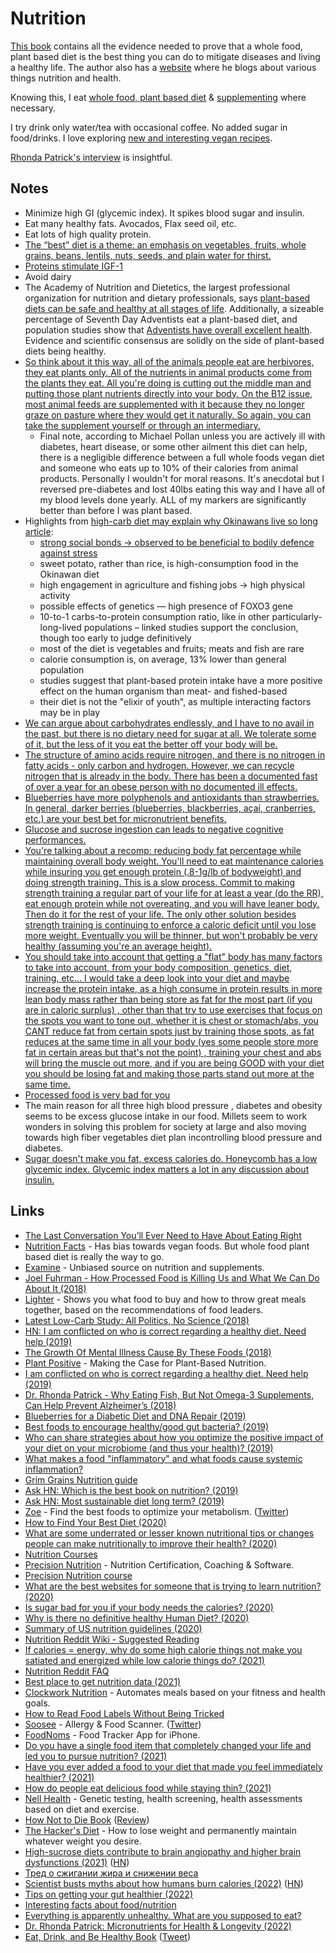 # Nutrition

[This book](https://www.goodreads.com/book/show/25663961-how-not-to-die) contains all the evidence needed to prove that a whole food, plant based diet is the best thing you can do to mitigate diseases and living a healthy life. The author also has a [website](https://nutritionfacts.org) where he blogs about various things nutrition and health.

Knowing this, I eat [whole food, plant based diet](foods.md) & [supplementing](supplements.md) where necessary.

I try drink only water/tea with occasional coffee. No added sugar in food/drinks. I love exploring [new and interesting vegan recipes](recipes.md).

[Rhonda Patrick's interview](https://www.youtube.com/watch?v=XcvhERcZpWw&t=582s) is insightful.

## Notes

- Minimize high GI (glycemic index). It spikes blood sugar and insulin.
- Eat many healthy fats. Avocados, Flax seed oil, etc.
- Eat lots of high quality protein.
- [The “best” diet is a theme: an emphasis on vegetables, fruits, whole grains, beans, lentils, nuts, seeds, and plain water for thirst.](http://www.grubstreet.com/2018/03/ultimate-conversation-on-healthy-eating-and-nutrition.html)
- [Proteins stimulate IGF-1](https://nutritionfacts.org/video/protein-intake-and-igf-1-production/)
- Avoid dairy
- The Academy of Nutrition and Dietetics, the largest professional organization for nutrition and dietary professionals, says [plant-based diets can be safe and healthy at all stages of life](https://www.ncbi.nlm.nih.gov/m/pubmed/27886704/). Additionally, a sizeable percentage of Seventh Day Adventists eat a plant-based diet, and population studies show that [Adventists have overall excellent health](https://en.m.wikipedia.org/wiki/Adventist_Health_Studies). Evidence and scientific consensus are solidly on the side of plant-based diets being healthy.
- [So think about it this way, all of the animals people eat are herbivores, they eat plants only. All of the nutrients in animal products come from the plants they eat. All you're doing is cutting out the middle man and putting those plant nutrients directly into your body. On the B12 issue, most animal feeds are supplemented with it because they no longer graze on pasture where they would get it naturally. So again, you can take the supplement yourself or through an intermediary.](https://www.reddit.com/r/PlantBasedDiet/comments/ahyhaf/i_am_conflicted_on_who_is_correct_regarding_a/)
  - Final note, according to Michael Pollan unless you are actively ill with diabetes, heart disease, or some other ailment this diet can help, there is a negligible difference between a full whole foods vegan diet and someone who eats up to 10% of their calories from animal products. Personally I wouldn't for moral reasons. It's anecdotal but I reversed pre-diabetes and lost 40lbs eating this way and I have all of my blood levels done yearly. ALL of my markers are significantly better than before I was plant based.
- Highlights from [high-carb diet may explain why Okinawans live so long article](http://www.bbc.com/future/story/20190116-a-high-carb-diet-may-explain-why-okinawans-live-so-long):
  - [strong social bonds → observed to be beneficial to bodily defence against stress](https://news.ycombinator.com/item?id=18953408)
  - sweet potato, rather than rice, is high-consumption food in the Okinawan diet
  - high engagement in agriculture and fishing jobs → high physical activity
  - possible effects of genetics — high presence of FOXO3 gene
  - 10-to-1 carbs-to-protein consumption ratio, like in other particularly-long-lived populations – linked studies support the conclusion, though too early to judge definitively
  - most of the diet is vegetables and fruits; meats and fish are rare
  - calorie consumption is, on average, 13% lower than general population
  - studies suggest that plant-based protein intake have a more positive effect on the human organism than meat- and fished-based
  - their diet is not the "elixir of youth", as multiple interacting factors may be in play
- [We can argue about carbohydrates endlessly, and I have to no avail in the past, but there is no dietary need for sugar at all. We tolerate some of it, but the less of it you eat the better off your body will be.](https://news.ycombinator.com/item?id=25570376)
- [The structure of amino acids require nitrogen, and there is no nitrogen in fatty acids - only carbon and hydrogen. However, we can recycle nitrogen that is already in the body. There has been a documented fast of over a year for an obese person with no documented ill effects.](https://www.reddit.com/r/nutrition/comments/mfqcxw/can_the_human_body_produce_a_protein_from_stored/)
- [Blueberries have more polyphenols and antioxidants than strawberries. In general, darker berries (blueberries, blackberries, açaí, cranberries, etc.) are your best bet for micronutrient benefits.](https://www.reddit.com/r/nutrition/comments/mpmz0j/strawberries_or_blueberries/)
- [Glucose and sucrose ingestion can leads to negative cognitive performances.](https://news.ycombinator.com/item?id=27010904)
- [You're talking about a recomp: reducing body fat percentage while maintaining overall body weight. You'll need to eat maintenance calories while insuring you get enough protein (.8-1g/lb of bodyweight) and doing strength training. This is a slow process. Commit to making strength training a regular part of your life for at least a year (do the RR), eat enough protein while not overeating, and you will have leaner body. Then do it for the rest of your life. The only other solution besides strength training is continuing to enforce a caloric deficit until you lose more weight. Eventually you will be thinner, but won't probably be very healthy (assuming you're an average height).](https://www.reddit.com/r/bodyweightfitness/comments/ncpysn/how_can_i_lose_this_last_bit_of_fat_and_just_have/)
- [You should take into account that getting a "flat" body has many factors to take into account, from your body composition, genetics, diet, training, etc... I would take a deep look into your diet and maybe increase the protein intake, as a high consume in protein results in more lean body mass rather than being store as fat for the most part (if you are in caloric surplus) , other than that try to use exercises that focus on the spots you want to tone out, whether it is chest or stomach/abs, you CANT reduce fat from certain spots just by training those spots, as fat reduces at the same time in all your body (yes some people store more fat in certain areas but that's not the point) , training your chest and abs will bring the muscle out more, and if you are being GOOD with your diet you should be losing fat and making those parts stand out more at the same time.](https://www.reddit.com/r/bodyweightfitness/comments/ncpysn/how_can_i_lose_this_last_bit_of_fat_and_just_have/)
- [Processed food is very bad for you](https://www.youtube.com/watch?v=T4PFt4czJw0)
- The main reason for all three high blood pressure , diabetes and obesity seems to be excess glucose intake in our food. Millets seem to work wonders in solving this problem for society at large and also moving towards high fiber vegetables diet plan incontrolling blood pressure and diabetes.
- [Sugar doesn't make you fat, excess calories do. Honeycomb has a low glycemic index. Glycemic index matters a lot in any discussion about insulin.](https://twitter.com/tautologer/status/1521719972401016832)

## Links

- [The Last Conversation You’ll Ever Need to Have About Eating Right](http://www.grubstreet.com/2018/03/ultimate-conversation-on-healthy-eating-and-nutrition.html)
- [Nutrition Facts](https://nutritionfacts.org/) - Has bias towards vegan foods. But whole food plant based diet is really the way to go.
- [Examine](https://examine.com/) - Unbiased source on nutrition and supplements.
- [Joel Fuhrman - How Processed Food is Killing Us and What We Can Do About It (2018)](https://www.youtube.com/watch?v=gBGnX8aLc6A)
- [Lighter](https://www.lighter.world/welcome) - Shows you what food to buy and how to throw great meals together, based on the recommendations of food leaders.
- [Latest Low-Carb Study: All Politics, No Science (2018)](https://www.psychologytoday.com/us/blog/diagnosis-diet/201809/latest-low-carb-study-all-politics-no-science)
- [HN: I am conflicted on who is correct regarding a healthy diet. Need help (2019)](https://news.ycombinator.com/item?id=18953398#18953437)
- [The Growth Of Mental Illness Cause By These Foods (2018)](https://www.youtube.com/watch?v=D98KeBAuxzc)
- [Plant Positive](http://plantpositive.com/) - Making the Case for Plant-Based Nutrition.
- [I am conflicted on who is correct regarding a healthy diet. Need help (2019)](https://www.reddit.com/r/PlantBasedDiet/comments/ahyhaf/i_am_conflicted_on_who_is_correct_regarding_a/)
- [Dr. Rhonda Patrick - Why Eating Fish, But Not Omega-3 Supplements, Can Help Prevent Alzheimer’s (2018)](https://overcast.fm/+GMuFZBqY0)
- [Blueberries for a Diabetic Diet and DNA Repair (2019)](https://www.youtube.com/watch?v=CDNyZeD87oc)
- [Best foods to encourage healthy/good gut bacteria? (2019)](https://www.reddit.com/r/Nootropics/comments/chouz4/best_foods_to_encourage_healthygood_gut_bacteria/)
- [Who can share strategies about how you optimize the positive impact of your diet on your microbiome (and thus your health)? (2019)](https://www.reddit.com/r/nutrition/comments/dhq295/who_can_share_strategies_about_how_you_optimize/)
- [What makes a food "inflammatory" and what foods cause systemic inflammation?](https://www.reddit.com/r/nutrition/comments/diw5r9/what_makes_a_food_inflammatory_and_what_foods/)
- [Grim Grains Nutrition guide](https://grimgrains.com/#nutrition)
- [Ask HN: Which is the best book on nutrition? (2019)](https://news.ycombinator.com/item?id=21800737)
- [Ask HN: Most sustainable diet long term? (2019)](https://news.ycombinator.com/item?id=19660819)
- [Zoe](https://joinzoe.com/) - Find the best foods to optimize your metabolism. ([Twitter](https://twitter.com/join_zoe))
- [How to Find Your Best Diet (2020)](https://www.gq.com/story/how-to-find-your-best-diet)
- [What are some underrated or lesser known nutritional tips or changes people can make nutritionally to improve their health? (2020)](https://www.reddit.com/r/nutrition/comments/gkmp2t/what_are_some_underrated_or_lesser_known/)
- [Nutrition Courses](https://www.futurelearn.com/subjects/healthcare-medicine-courses/nutrition)
- [Precision Nutrition](https://www.precisionnutrition.com/) - Nutrition Certification, Coaching & Software.
- [Precision Nutrition course](https://www.precisionnutrition.com/nutrition-coaching-free-course)
- [What are the best websites for someone that is trying to learn nutrition? (2020)](https://www.reddit.com/r/nutrition/comments/gw8kt0/what_are_the_best_websites_for_someone_that_is/)
- [Is sugar bad for you if your body needs the calories? (2020)](https://www.reddit.com/r/nutrition/comments/gxv7ya/is_sugar_bad_for_you_if_your_body_needs_the/)
- [Why is there no definitive healthy Human Diet? (2020)](https://www.reddit.com/r/nutrition/comments/h7jxvp/why_is_there_no_definitive_healthy_human_diet/)
- [Summary of US nutrition guidelines (2020)](https://news.ycombinator.com/item?id=25570551)
- [Nutrition Reddit Wiki - Suggested Reading](https://www.reddit.com/r/nutrition/wiki/books)
- [If calories = energy, why do some high calorie things not make you satiated and energized while low calorie things do? (2021)](https://www.reddit.com/r/nutrition/comments/messhn/if_calories_energy_why_do_some_high_calorie/)
- [Nutrition Reddit FAQ](https://www.reddit.com/r/nutrition/wiki/faq)
- [Best place to get nutrition data (2021)](https://www.reddit.com/r/nutrition/comments/mg70il/best_place_to_get_nutrition_data/)
- [Clockwork Nutrition](https://clockworknutrition.com/) - Automates meals based on your fitness and health goals.
- [How to Read Food Labels Without Being Tricked](https://www.healthline.com/nutrition/how-to-read-food-labels)
- [Soosee](https://jordibruin.github.io/food-scanner/) - Allergy & Food Scanner. ([Twitter](https://twitter.com/sooseeapp))
- [FoodNoms](https://foodnoms.com/) - Food Tracker App for iPhone.
- [Do you have a single food item that completely changed your life and led you to pursue nutrition? (2021)](https://www.reddit.com/r/nutrition/comments/n2di2o/do_you_have_a_single_food_item_that_completely/)
- [Have you ever added a food to your diet that made you feel immediately healthier? (2021)](https://www.reddit.com/r/nutrition/comments/n4eky8/have_you_ever_added_a_food_to_your_diet_that_made/)
- [How do people eat delicious food while staying thin? (2021)](https://www.reddit.com/r/nutrition/comments/n66oz4/how_do_people_eat_delicious_food_while_staying/)
- [Nell Health](https://nellhealth.com/) - Genetic testing, health screening, health assessments based on diet and exercise.
- [How Not to Die Book](https://nutritionfacts.org/book/how-not-to-die/) ([Review](https://www.flowstate.to/ben/how-not-to-die-book-review-3lha))
- [The Hacker's Diet](https://www.fourmilab.ch/hackdiet/) - How to lose weight and permanently maintain whatever weight you desire.
- [High-sucrose diets contribute to brain angiopathy and higher brain dysfunctions (2021)](https://www.science.org/doi/10.1126/sciadv.abl6077) ([HN](https://news.ycombinator.com/item?id=29788527))
- [Тред о сжигании жира и снижении веса](https://twitter.com/malojira/status/1489305374142472194)
- [Scientist busts myths about how humans burn calories (2022)](https://www.science.org/content/article/scientist-busts-myths-about-how-humans-burn-calories-and-why) ([HN](https://news.ycombinator.com/item?id=30381000))
- [Tips on getting your gut healthier (2022)](https://www.reddit.com/r/nutrition/comments/swv9rn/does_anyone_have_any_tips_on_getting_your_gut/)
- [Interesting facts about food/nutrition](https://www.reddit.com/r/nutrition/comments/t3lfwh/what_are_the_most_mind_blowing_or_interesting/)
- [Everything is apparently unhealthy. What are you supposed to eat?](https://www.reddit.com/r/nutrition/comments/vbnl0i/everything_is_apparently_unhealthy_what_are_you/)
- [Dr. Rhonda Patrick: Micronutrients for Health & Longevity (2022)](https://www.youtube.com/watch?v=XcvhERcZpWw)
- [Eat, Drink, and Be Healthy Book](https://www.goodreads.com/en/book/show/5579) ([Tweet](https://twitter.com/paraschopra/status/1541035832739770368))
